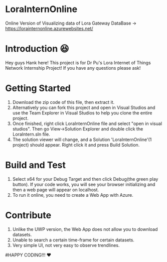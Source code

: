 # LoraInternOnline
Online Version of Visualizing data of Lora Gateway DataBase -> https://lorainternonline.azurewebsites.net/

# Introduction :laughing:
Hey guys Hank here! This project is for Dr Pu's Lora Internet of Things Network Internship Project! If you have any questions please ask!

# Getting Started
1. Download the zip code of this file, then extract it.
1. Alternatively you can fork this project and open in Visual Studios and use the Team Explorer in Visual Studios to help you clone the entire project.
2. Once finished, right click LoraInternOnline file and select "open in visual studios". Then go View->Solution Explorer and double click the LoraIntern.sln file.
3. The solution viewer will change, and a Solution 'LoraInternOnline'(1 project) should appear. Right click it and press Build Solution.

# Build and Test
1. Select x64 for your Debug Target and then click Debug(the green play button). If your code works, you will see your browser initializing and then a web page will appear on localhost.
2. To run it online, you need to create a Web App with Azure.

# Contribute
1. Unlike the UWP version, the Web App does not allow you to download datasets.
2. Unable to search a certain time-frame for certain datasets.
3. Very simple UI, not very easy to observe trendlines.

#HAPPY CODING!!! :heart:
